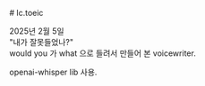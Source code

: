 #   l c . t o e i c 


2025년 2월 5일 <br>
"내가 잘못들었나?" <br>
would you 가 what 으로 들려서 만들어 본 voicewriter. 


openai-whisper lib 사용.
 
 
